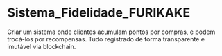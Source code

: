 # Sistema_Fidelidade_FURIKAKE
Criar um sistema onde clientes acumulam pontos por compras, e podem trocá-los por recompensas. Tudo registrado de forma transparente e imutável via blockchain.
